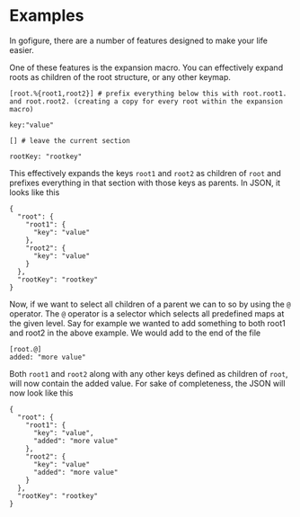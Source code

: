 # Examples
In gofigure, there are a number of features designed to make your life easier.

One of these features is the expansion macro. You can effectively expand roots as children of the root structure, or any other keymap.
```
[root.%{root1,root2}] # prefix everything below this with root.root1. and root.root2. (creating a copy for every root within the expansion macro)

key:"value"

[] # leave the current section

rootKey: "rootkey"
```
This effectively expands the keys `root1` and `root2` as children of `root` and prefixes everything in that section with those keys as parents. In JSON, it looks like this
```
{
  "root": {
    "root1": {
      "key": "value"
    },
    "root2": {
      "key": "value"
    }
  },
  "rootKey": "rootkey"
}
```
Now, if we want to select all children of a parent we can to so by using the `@` operator. The `@` operator is a selector which selects all predefined maps at the given level.
Say for example we wanted to add something to both root1 and root2 in the above example. We would add to the end of the file
```
[root.@]
added: "more value"
```
Both `root1` and `root2` along with any other keys defined as children of `root`, will now contain the added value. For sake of completeness, the JSON will now look like this
```
{
  "root": {
    "root1": {
      "key": "value",
      "added": "more value"
    },
    "root2": {
      "key": "value"
      "added": "more value"
    }
  },
  "rootKey": "rootkey"
}
```